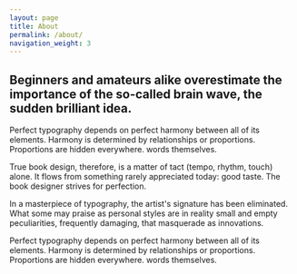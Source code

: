 ```yaml
---
layout: page
title: About
permalink: /about/
navigation_weight: 3
---
```


<div class="cf pv5 mw7 center">
  <div class="fl w-100 w-50-l pv3-m pv4-l mb3 mb5-l">
    <h2 class="lh-title f3 b mt0">
      Beginners and amateurs alike overestimate the importance of the
      so-called brain wave, the sudden brilliant idea.
    </h2>
  </div>

  <div class="fl w-100">
    <div class="fl w-100 w-50-m w-25-l pa3-m pa4-l">
      <p class="f6 lh-copy measure">
        Perfect typography depends on perfect harmony between all of its elements.
        Harmony is determined by relationships
        or proportions. Proportions are hidden everywhere. words themselves.
      </p>
    </div>
    <div class="fl w-100 w-50-m w-25-l pa3-m pa4-l">
      <p class="f6 lh-copy measure">
        True book design, therefore, is a matter of tact (tempo, rhythm,
        touch) alone. It flows from something rarely appreciated today:
        good taste. The book designer strives for perfection.
      </p>
    </div>
    <div class="fl w-100 w-50-m w-25-l pa3-m pa4-l">
      <p class="f6 lh-copy measure">
        In a masterpiece of typography, the artist's signature has been
        eliminated. What some may praise as personal styles are in reality
        small and empty peculiarities, frequently damaging, that masquerade
        as innovations.
      </p>
    </div>
    <div class="fl w-100 w-50-m w-25-l pa3-m pa4-l">
      <p class="f6 lh-copy measure">
        Perfect typography depends on perfect harmony between all of its elements.
        Harmony is determined by relationships
        or proportions. Proportions are hidden everywhere. words themselves.
      </p>
    </div>
  </div>
</div>
